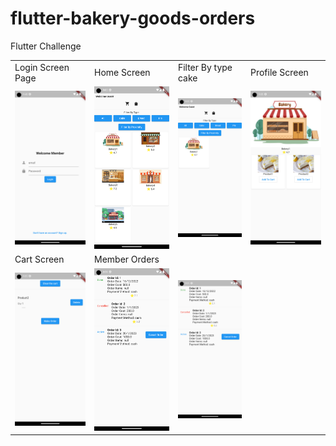 # flutter-bakery-goods-orders
Flutter Challenge

<table>
  <tr>
    <td>Login Screen Page</td>
     <td>Home Screen</td>
     <td>Filter By type cake</td>
    <td>Profile Screen </td>
  </tr>
  <tr>
    <td><img src="https://github.com/eng-marwa/flutter-bakery-goods-orders/blob/main/Screenshot_1674286986.png" width="400"></td>
    <td><img src="https://github.com/eng-marwa/flutter-bakery-goods-orders/blob/main/Screenshot_1674280999.png" width="400"></td>
   <td><img src="https://github.com/eng-marwa/flutter-bakery-goods-orders/blob/main/Screenshot_1674286300.png" width="400"></td>
   <td><img src="https://github.com/eng-marwa/flutter-bakery-goods-orders/blob/main/Screenshot_1674286332.png" width="400"/></td>
  </tr>
    <tr>
     <td>Cart Screen</td>
     <td>Member Orders</td>
  </tr>
  <tr>
  

  <td><img src="https://github.com/eng-marwa/flutter-bakery-goods-orders/blob/main/Screenshot_1674286317.png" width="400"></td>
  <td><img src="https://github.com/eng-marwa/flutter-bakery-goods-orders/blob/main/Screenshot_1674286289.png" width="400"></td>
  <td><img src="https://github.com/eng-marwa/flutter-bakery-goods-orders/blob/main/Screenshot_1674286289.png" width="400"></td>
    

  </tr>
 </table>

